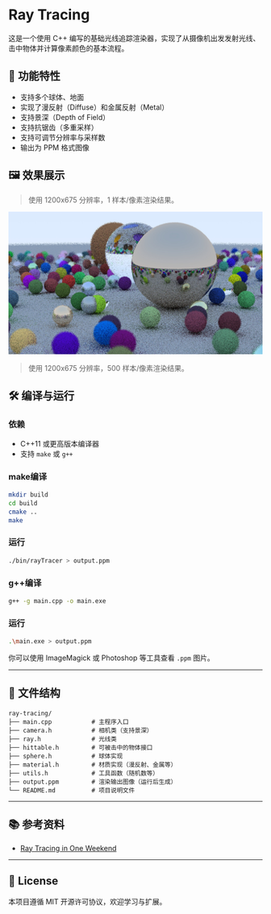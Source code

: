
# Ray Tracing

这是一个使用 C++ 编写的基础光线追踪渲染器，实现了从摄像机出发发射光线、击中物体并计算像素颜色的基本流程。

## 🌟 功能特性

- 支持多个球体、地面
- 实现了漫反射（Diffuse）和金属反射（Metal）
- 支持景深（Depth of Field）
- 支持抗锯齿（多重采样）
- 支持可调节分辨率与采样数
- 输出为 PPM 格式图像

## 🖼️ 效果展示

> 使用 1200x675 分辨率，1 样本/像素渲染结果。

<img src="examples/oneSampleOutput.jpg" alt="1 SPP 渲染示例" width="600">

> 使用 1200x675 分辨率，500 样本/像素渲染结果。

## 🛠 编译与运行

### 依赖

- C++11 或更高版本编译器
- 支持 `make` 或 `g++`

### make编译

```bash
mkdir build
cd build
cmake ..
make
```

### 运行

```bash
./bin/rayTracer > output.ppm
```
### g++编译

```bash
g++ -g main.cpp -o main.exe
```
### 运行

```bash
.\main.exe > output.ppm
```

你可以使用 ImageMagick 或 Photoshop 等工具查看 `.ppm` 图片。

---

## 🧮 文件结构

```
ray-tracing/
├── main.cpp           # 主程序入口
├── camera.h           # 相机类（支持景深）
├── ray.h              # 光线类
├── hittable.h         # 可被击中的物体接口
├── sphere.h           # 球体实现
├── material.h         # 材质实现（漫反射、金属等）
├── utils.h            # 工具函数（随机数等）
├── output.ppm         # 渲染输出图像（运行后生成）
└── README.md          # 项目说明文件
```

---

## 📚 参考资料

- [Ray Tracing in One Weekend](https://raytracing.github.io/)

---

## 📄 License

本项目遵循 MIT 开源许可协议，欢迎学习与扩展。
